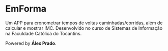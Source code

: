 # EmForma

Um APP para cronometrar tempos de voltas caminhadas/corridas, além de calcular e mostrar IMC. Desenvolvido no curso de Sistemas de Informação na Faculdade Católica do Tocantins.

Powered by **Álex Prado**.